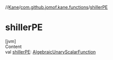 //[Kane](../index.md)/[com.github.jomof.kane.functions](index.md)/[shillerPE](shiller-p-e.md)



# shillerPE  
[jvm]  
Content  
val [shillerPE](shiller-p-e.md): [AlgebraicUnaryScalarFunction](-algebraic-unary-scalar-function/index.md)  




